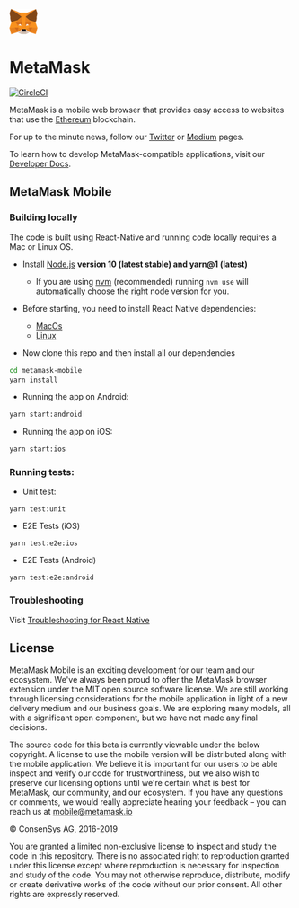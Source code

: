 ![MetaMask logo](logo.png?raw=true)
# MetaMask
[![CircleCI](https://circleci.com/gh/MetaMask/metamask-mobile/tree/develop.svg?style=shield)](https://circleci.com/gh/MetaMask/metamask-mobile/tree/develop)

MetaMask is a mobile web browser that provides easy access to websites that use the [Ethereum](https://ethereum.org/) blockchain.

For up to the minute news, follow our [Twitter](https://twitter.com/metamask_io) or [Medium](https://medium.com/metamask) pages.

To learn how to develop MetaMask-compatible applications, visit our [Developer Docs](https://metamask.github.io/metamask-docs/).

## MetaMask Mobile

### Building locally
The code is built using React-Native and running code locally requires a Mac or Linux OS.

- Install [Node.js](https://nodejs.org) **version 10 (latest stable) and yarn@1 (latest)**
    - If you are using [nvm](https://github.com/creationix/nvm#installation) (recommended) running `nvm use` will automatically choose the right node version for you.

- Before starting, you need to install React Native dependencies:
    - [MacOs](https://facebook.github.io/react-native/docs/getting-started.html#installing-dependencies-1)
    - [Linux](https://facebook.github.io/react-native/docs/getting-started.html#installing-dependencies-2)
 -  Now clone this repo and then install all our dependencies

```bash
cd metamask-mobile
yarn install
```

- Running the app on Android:

```bash
yarn start:android
```

- Running the app on iOS:

```bash
yarn start:ios
```

### Running tests:
 - Unit test:
```
yarn test:unit
```
 - E2E Tests (iOS)
```
yarn test:e2e:ios
```
 - E2E Tests (Android)
```
yarn test:e2e:android
```

### Troubleshooting

Visit [Troubleshooting for React Native](https://facebook.github.io/react-native/docs/troubleshooting#content)

## License

MetaMask Mobile is an exciting development for our team and our ecosystem. We've always been proud to offer the MetaMask browser extension under the MIT open source software license. We are still working through licensing considerations for the mobile application in light of a new delivery medium and our business goals. We are exploring many models, all with a significant open component, but we have not made any final decisions.

The source code for this beta is currently viewable under the below copyright. A license to use the mobile version will be distributed along with the mobile application. We believe it is important for our users to be able inspect and verify our code for trustworthiness, but we also wish to preserve our licensing options until we're certain what is best for MetaMask, our community, and our ecosystem. If you have any questions or comments, we would really appreciate hearing your feedback – you can reach us at mobile@metamask.io

© ConsenSys AG, 2016-2019

You are granted a limited non-exclusive license to inspect and study the code in this repository. There is no associated right to reproduction granted under this license except where reproduction is necessary for inspection and study of the code. You may not otherwise reproduce, distribute, modify or create derivative works of the code without our prior consent. All other rights are expressly reserved.
